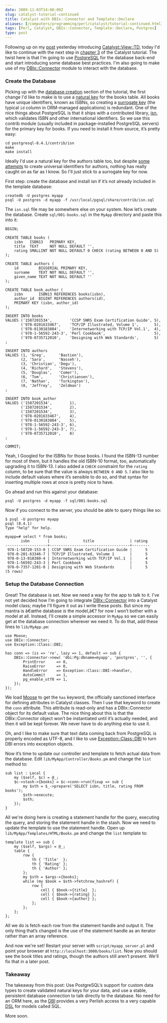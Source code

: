 ```yaml
--- 
date: 2009-11-03T14:00:00Z
slug: catalyst-tutorial-continued
title: Catalyst with DBIx::Connector and Template::Declare
aliases: [/computers/programming/perl/catalyst/tutorial-continued.html]
tags: [Perl, Catalyst, DBIx::Connector, Template::Declare, Postgres]
type: post
---
```


Following up on my [post] yesterday introducing [Catalyst::View::TD], today I'd
like to continue with the next step in [chapter 3] of the Catalyst tutorial. The
twist here is that I'm going to use [PostgreSQL] for the database back-end and
start introducing some database best practices. I'm also going to make use of my
[DBIx::Connector] module to interact with the database.

### Create the Database

Picking up with the [database creation] section of the tutorial, the first
change I'd like to make is to use a [natural key] for the books table. All books
have unique identifiers, known as ISBNs, so creating a [surrogate key][] (the
typical `id` column in ORM-managed applications) is redundant. One of the nice
things about PostgreSQL is that it ships with a contributed library, [isn],
which validates ISBN and other international identifiers. So we use this contrib
module (usually included in package-installed PostgreSQL servers) for the
primary key for books. If you need to install it from source, it’s pretty easy:

    cd postgresql-8.4.1/contrib/isn
    make
    make install

Ideally I'd use a natural key for the authors table too, but despite [some
attempts] to create universal identifiers for authors, nothing has really caught
on as far as I know. So I'll just stick to a surrogate key for now.

First step: create the database and install isn if it’s not already included in
the template database:

    createdb -U postgres myapp
    psql -U postgres -d myapp -f /usr/local/pgsql/share/contrib/isn.sql

The `isn.sql` file may be somewhere else on your system. Now let’s create the
database. Create `sql/001-books.sql` in the `MyApp` directory and paste this
into it:

    BEGIN;

    CREATE TABLE books (
        isbn   ISBN13   PRIMARY KEY,
        title  TEXT     NOT NULL DEFAULT '',
        rating SMALLINT NOT NULL DEFAULT 0 CHECK (rating BETWEEN 0 AND 5)
    );

    CREATE TABLE authors (
        id         BIGSERIAL PRIMARY KEY,
        surname    TEXT NOT NULL DEFAULT '',
        given_name TEXT NOT NULL DEFAULT ''
    );

    CREATE TABLE book_author (
        isbn       ISBN13 REFERENCES books(isbn),
        author_id  BIGINT REFERENCES authors(id),
        PRIMARY KEY (isbn, author_id)
    );

    INSERT INTO books
    VALUES ('1587201534',        'CCSP SNRS Exam Certification Guide', 5),
           ('978-0201633467',    'TCP/IP Illustrated, Volume 1',       5),
           ('978-0130183804',    'Internetworking with TCP/IP Vol.1',  4),
           ('978-1-56592-243-3', 'Perl Cookbook',                      5),
           ('978-0735712010',    'Designing with Web Standards',       5)
    ;

    INSERT INTO authors
    VALUES (1, 'Greg',      'Bastien'),
           (2, 'Sara',      'Nasseh'),
           (3, 'Christian', 'Degu'),
           (4, 'Richard',   'Stevens'),
           (5, 'Douglas',   'Comer'),
           (6, 'Tom',       'Christiansen'),
           (7, 'Nathan',    'Torkington'),
           (8, 'Jeffrey',   'Zeldman')
    ;

    INSERT INTO book_author
    VALUES ('1587201534',        1),
           ('1587201534',        2),
           ('1587201534',        3),
           ('978-0201633467',    4),
           ('978-0130183804',    5),
           ('978-1-56592-243-3', 6),
           ('978-1-56592-243-3', 7),
           ('978-0735712010',    8)
    ;

    COMMIT;

Yeah, I Googled for the ISBNs for those books. I found the ISBN-13 number for
most of them, but it handles the old ISBN-10 format, too, automatically
upgrading it to ISBN-13. I also added a `CHECK` constraint for the `rating`
column, to be sure that the value is always `BETWEEN 0 AND 5`. I also like to
include default values where it’s sensible to do so, and that syntax for
inserting multiple rows at once is pretty nice to have.

Go ahead and run this against your database:

    psql -U postgres -d myapp -f sql/001-books.sql

Now if you connect to the server, you should be able to query things like so:

    $ psql -U postgres myapp
    psql (8.4.1)
    Type "help" for help.

    myapp=# select * from books;
           isbn        |               title                | rating 
    -------------------+------------------------------------+--------
     978-1-58720-153-0 | CCSP SNRS Exam Certification Guide |      5
     978-0-201-63346-7 | TCP/IP Illustrated, Volume 1       |      5
     978-0-13-018380-4 | Internetworking with TCP/IP Vol.1  |      4
     978-1-56592-243-3 | Perl Cookbook                      |      5
     978-0-7357-1201-0 | Designing with Web Standards       |      5
    (5 rows)

### Setup the Database Connection

Great! The database is set. Now we need a way for the app to talk to it. I've
not yet decided how I'm going to integrate [DBIx::Connector] into a Catalyst
model class; maybe I'll figure it out as I write these posts. But since my
mantra is â€œthe database *is* the model,â€? for now I won’t bother with a model
at all. Instead, I'll create a simple accessor in `MyApp` so we can easily get
at the database connection wherever we need it. To do that, add these lines to
`lib/MyApp.pm`:

    use Moose;
    use DBIx::Connector;
    use Exception::Class::DBI;

    has conn => (is => 'ro', lazy => 1, default => sub {
        DBIx::Connector->new( 'dbi:Pg:dbname=myapp', 'postgres', '', {
            PrintError     => 0,
            RaiseError     => 0,
            HandleError    => Exception::Class::DBI->handler,
            AutoCommit     => 1,
            pg_enable_utf8 => 1,
        });
    });

We load [Moose] to get the `has` keyword, the officially sanctioned interface
for defining attributes in Catalyst classes. Then I use that keyword to create
the `conn` attribute. This attribute is read-only and has a DBIx::Connector
object for its default value. The nice thing about this is that the
DBIx::Connector object won’t be instantiated until it’s actually needed, and
then it will be kept forever. We never have to do anything else to use it.

Oh, and I like to make sure that text data coming back from PostgreSQL is
properly encoded as UTF-8, and I like to use [Exception::Class::DBI] to turn DBI
errors into exception objects.

Now it’s time to update our controller and template to fetch actual data from
the database. Edit `lib/MyApp/Controller/Books.pm` and change the `list` method
to:

    sub list : Local {
        my ($self, $c) = @_;
        $c->stash->{books} = $c->conn->run(fixup => sub {
            my $sth = $_->prepare('SELECT isbn, title, rating FROM books');
            $sth->execute;
            $sth;
        });
    }

All we're doing here is creating a statement handle for the query, executing the
query, and storing the statement handle in the stash. Now we need to update the
template to use the statement handle. Open up
`lib/MyApp/Templates/HTML/Books.pm` and change the `list` template to:

    template list => sub {
        my ($self, $args) = @_;
        table {
            row {
                th { 'Title'  };
                th { 'Rating' };
                th { 'Author' };
            };
            my $sth = $args->{books};
            while (my $book = $sth->fetchrow_hashref) {
                row {
                    cell { $book->{title}  };
                    cell { $book->{rating} };
                    cell { $book->{author} };
                };
            };
        };
    };

All we do is fetch each row from the statement handle and output it. The only
thing that’s changed is the use of the statement handle as an iterator rather
than an array reference.

And now we're set! Restart your server with `script/myapp_server.pl` and point
your browser at `http://localhost:3000/books/list`. Now you should see the book
titles and ratings, though the authors still aren’t present. We'll fix that in a
later post.

### Takeaway

The takeaway from this post: Use PostgreSQL’s support for custom data types to
create validated natural keys for your data, and use a stable, persistent
database connection to talk directly to the database. No need for an ORM here,
as the [DBI] provides a very Perlish access to a very capable [DSL] for models
called SQL.

More soon.

  [post]: /computers/programming/perl/catalyst/catalyst-view-td.html
    "Create Catalyst Views with Template::Declare"
  [Catalyst::View::TD]: https://metacpan.org/pod/Catalyst::View::TD
    "Catalyst::View::TD on CPAN"
  [chapter 3]: https://metacpan.org/pod/Catalyst::Manual::Tutorial::03_MoreCatalystBasics
    "Catalyst Tutorial - Chapter 3: More Catalyst Application Development Basics"
  [PostgreSQL]: https://www.postgresql.org/
    "PostgreSQL: The world's most advanced open source database"
  [DBIx::Connector]: https://metacpan.org/pod/DBIx::Connector
    "DBIx::Connector on CPAN"
  [database creation]: https://metacpan.org/pod/Catalyst::Manual::Tutorial::03_MoreCatalystBasics#CREATE_A_SQLITE_DATABASE
    "Create a SQLite Database"
  [natural key]: https://en.wikipedia.org/wiki/Natural_key
    "Wikipedia: “Natural Key”"
  [surrogate key]: https://en.wikipedia.org/wiki/Surrogate_key
    "Wikipedia: “Surrogate Key”"
  [isn]: https://www.postgresql.org/docs/current/static/isn.html
    "PostgreSQL Documentation: “isn”"
  [some attempts]: http://dlist.sir.arizona.edu/1716/
    "The Universal Author Identifier System (UAI_Sys)"
  [Moose]: https://metacpan.org/pod/Moose "Moose on CPAN"
  [Exception::Class::DBI]: https://metacpan.org/pod/Exception::Class::DBI
    "Exception::Class::DBI on CPAN"
  [DBI]: https://metacpan.org/pod/DBI "The DBI on CPAN"
  [DSL]: https://en.wikipedia.org/wiki/Domain-specific_language
    "Wikipedia: “Domain-Specific Language”"
